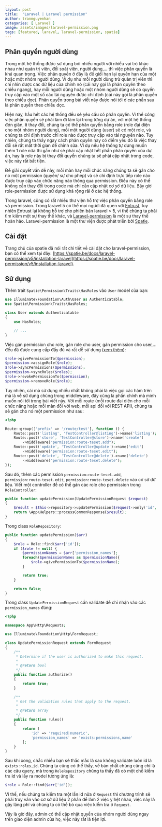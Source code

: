 ```yaml
---
layout: post
title:  "Laravel | Laravel permission"
author: trannguyenhan
categories: [ Laravel ]
image: assets/images/laravel-permission.png
tags: [featured, laravel, laravel-permission, spatie]
---
```


## Phân quyền người dùng

Trong một hệ thống được sử dụng bởi nhiều người với nhiều vai trò khác nhau như quản trị viên, đối soát viên, người dùng,... thì việc phân quyền là khá quan trọng. Việc phân quyền ở đây là để giới hạn lại quyền hạn của một hoặc một nhóm người dùng. Ví dụ như mỗi người dùng trừ quản trị viên thì chỉ nhìn được các dữ liệu của chính nó (cái này gọi là phân quyền theo chiều ngang), hay mỗi người dùng hoặc một nhóm người dùng sẽ có quyền truy cập vào một số các tài nguyên được chỉ định (cái này gọi là phân quyền theo chiều dọc). Phân quyền trong bài viết này được nói tới ở các phần sau là phân quyền theo chiều dọc.

Hiện nay, hầu hết các hệ thống đều sẽ yêu cầu có phân quyền. Vì thế công việc phân quyền sẽ phải làm đi làm lại trong từng dự án, với một hệ thống đơn giản, ít thay đổi, chúng ta có thể phân quyền bằng role (role đại diện cho một nhóm người dùng), mỗi một người dùng (user) sẽ có một role, và chúng ta chỉ định trước chỉ role nào được truy cập vào tài nguyên nào. Tuy nhiên, chúng ta thấy ngay cách phân quyền này có điểm yếu đó là việc thay đổi sẽ rất mất thời gian để chỉnh sửa. Ví dụ nếu hệ thống tự dưng muốn thêm 1 role nữa thì gần như sẽ phải cập nhật hết phần phân quyền của dự án, hay là role này bị thay đổi quyền chúng ta sẽ phải cập nhật trong code, việc này rất bất tiện.

Để giải quyết vấn đề này, mỗi màn hay mỗi chức năng chúng ta sẽ gán cho nó một permission (quyền/ sự cho phép) và sẽ chỉ định trực tiếp role nào được truy cập vào chức năng nào thông qua permission. Điều này có thể không cần thay đổi trong code mà chỉ cần cập nhật cơ sở dữ liệu. Bây giờ role-permission được sử dụng khá rộng rãi ở các hệ thống.

Trong laravel, cũng có rất nhiều thư viện hỗ trợ việc phân quyền bằng role và permission. Trong laravel 5 có thể mọi người đã quen với [Entrust](https://github.com/Zizaco/entrust), tuy nhiên Entrust lại không hỗ trợ cho phiên bản laravel > 5, vì thế chúng ta phải tìm kiếm một sự thay thế khác, và [Laravel-permission](https://spatie.be/docs/laravel-permission/v5/introduction) là một sự thay thế hoàn hảo. Laravel-permission là một thư viện được phát triển bởi [Spatie](https://spatie.be/).

## Cài đặt 

Trang chủ của spatie đã nói rất chi tiết về cài đặt cho laravel-permission, bạn có thể xem tại đây: [https://spatie.be/docs/laravel-permission/v5/installation-laravel](https://spatie.be/docs/laravel-permission/v5/installation-laravel).

## Sử dụng

Thêm trait `Spatie\Permission\Traits\HasRoles` vào `User` model của bạn: 

```php
use Illuminate\Foundation\Auth\User as Authenticatable;
use Spatie\Permission\Traits\HasRoles;

class User extends Authenticatable
{
    use HasRoles;

    // ...
}
```

Việc gán permission cho role, gán role cho user, gán permission cho user,... đều đã được cung cấp đầy đủ và rất dễ sử dụng ([xem thêm](https://spatie.be/docs/laravel-permission/v5/basic-usage/basic-usage)):

```php
$role->givePermissionTo($permission);
$permission->assignRole($role);
$role->syncPermissions($permissions);
$permission->syncRoles($roles);
$role->revokePermissionTo($permission);
$permission->removeRole($role);
```

Tuy nhiên, cái mà sử dụng nhiều nhất không phải là việc gọi các hàm trên mà là về sử dụng chúng trong middleware, đây cũng là phần chính mà mình muốn nói tới trong bài viết này. Với mỗi route (mỗi route đại diện cho mỗi chức năng hoặc mỗi màn đối với web, mỗi api đối với REST API), chúng ta sẽ gán cho nó một permission như sau:

```php
<?php

Route::group(['prefix' => '/route/test'], function () {
    Route::post('listing', 'TestController@listing')->name('listing');
    Route::post('store', 'TestController@store')->name('create')
        ->middleware("permission:route-teset.add");
    Route::post('update', 'TestController@update')->name('edit')
        ->middleware("permission:route-teset.edit");
    Route::post('delete', 'TestController@delete')->name('delete')
        ->middleware("permission:route-teset.delete");
});
```

Sau đó, thêm các permission `permission:route-teset.add`, `permission:route-teset.edit`, `permission:route-teset.delete` vào cơ sở dữ liệu. Viết một controller để có thể gán các role cho permission trong `RoleController`:

```php
public function updatePermission(UpdatePermissionRequest $request)
{
    $result = $this->repository->updatePermission($request->only('id', 'permission_names'));
    return \App\Helpers::processCommonResponse($result);
}
```

Trong class `RoleRepository`:

```php
public function updatePermission($arr)
{
    $role = Role::find($arr['id']);
    if ($role != null) {
        $permissionNames = $arr['permission_names'];
        foreach($permissionNames as $permissionName){
            $role->givePermissionTo($permissionName);
        }

        return true;
    }

    return false;
}
```

Trong class `UpdatePermissionRequest` cần validate để chỉ nhận vào các `permission_names` đúng:

```php
<?php

namespace App\Http\Requests;

use Illuminate\Foundation\Http\FormRequest;

class UpdatePermissionRequest extends FormRequest
{
    /**
     * Determine if the user is authorized to make this request.
     *
     * @return bool
     */
    public function authorize()
    {
        return true;
    }

    /**
     * Get the validation rules that apply to the request.
     *
     * @return array
     */
    public function rules()
    {
        return [
            'id' => 'required|numeric',
            'permission_names' => 'exists:permissions,name'
        ];
    }
}

```

Sau khi xong, chắc nhiều bạn sẽ thắc mắc là sao không validate luôn id là `exists:roles,id`. Chúng ta cũng có thể thấy, về bản chất chúng cũng chỉ là các câu query, mà trong `RoleRepository` chúng ta thấy đã có một chỗ kiểm tra id và lấy ra model tương ứng là:

```php
$role = Role::find($arr['id']);
```

Vì thế, nếu chúng ta kiểm tra một lần id nữa ở `Request` thì chương trình sẽ phải truy vấn vào cơ sở dữ liệu 2 phần để làm 2 việc y hệt nhau, việc này là gây lãng phí và chúng ta có thể bỏ qua việc kiểm tra ở `Request`.

Vậy là giờ đây, admin có thể cập nhật quyền của nhóm người dùng ngay trên giao diện admin của họ, việc này rất là tiện lợi.